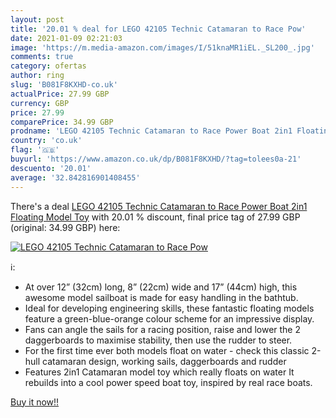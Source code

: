 ```yaml
---
layout: post
title: '20.01 % deal for LEGO 42105 Technic Catamaran to Race Pow'
date: 2021-01-09 02:21:03
image: 'https://m.media-amazon.com/images/I/51knaMR1iEL._SL200_.jpg'
comments: true
category: ofertas
author: ring
slug: 'B081F8KXHD-co.uk'
actualPrice: 27.99 GBP
currency: GBP
price: 27.99
comparePrice: 34.99 GBP
prodname: 'LEGO 42105 Technic Catamaran to Race Power Boat 2in1 Floating Model Toy'
country: 'co.uk'
flag: '🇬🇧'
buyurl: 'https://www.amazon.co.uk/dp/B081F8KXHD/?tag=tolees0a-21'
descuento: '20.01'
average: '32.842816901408455'
---
```


There's a deal [LEGO 42105 Technic Catamaran to Race Power Boat 2in1 Floating Model Toy](https://www.amazon.co.uk/dp/B081F8KXHD/?tag=tolees0a-21)  with  20.01 % discount, final price tag of  27.99 GBP (original: 34.99 GBP) here:

[![LEGO 42105 Technic Catamaran to Race Pow](https://m.media-amazon.com/images/I/51knaMR1iEL._SL200_.jpg)](https://www.amazon.co.uk/dp/B081F8KXHD/?tag=tolees0a-21)

ℹ️:

- At over 12” (32cm) long, 8” (22cm) wide and 17” (44cm) high, this awesome model sailboat is made for easy handling in the bathtub.
- Ideal for developing engineering skills, these fantastic floating models feature a green-blue-orange colour scheme for an impressive display.
- Fans can angle the sails for a racing position, raise and lower the 2 daggerboards to maximise stability, then use the rudder to steer.
- For the first time ever both models float on water - check this classic 2-hull catamaran design, working sails, daggerboards and rudder
- Features 2in1 Catamaran model toy which really floats on water It rebuilds into a cool power speed boat toy, inspired by real race boats.

[Buy it now!!](https://www.amazon.co.uk/dp/B081F8KXHD/?tag=tolees0a-21)
